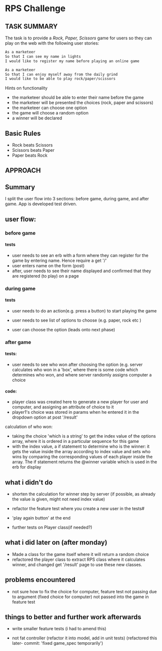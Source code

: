 # RPS Challenge

TASK SUMMARY
----

The task is to provide a _Rock, Paper, Scissors_ game for users so they can play on the web with the following user stories:

```sh
As a marketeer
So that I can see my name in lights
I would like to register my name before playing an online game

As a marketeer
So that I can enjoy myself away from the daily grind
I would like to be able to play rock/paper/scissors
```

Hints on functionality

- the marketeer should be able to enter their name before the game
- the marketeer will be presented the choices (rock, paper and scissors)
- the marketeer can choose one option
- the game will choose a random option
- a winner will be declared

## Basic Rules

- Rock beats Scissors
- Scissors beats Paper
- Paper beats Rock

APPROACH
----

## Summary
I split the user flow into 3 sections: before game, during game, and after game. App is developed test driven.

## user flow:
### before game 
#### tests
- user needs to see an erb with a form where they can register for the game by entering name. Hence require a get '/'
- user enters name on the form (post)
- after, user needs to see their name displayed and confirmed that they are registered (to play) on a page 

### during game
#### tests
- user needs to do an action(e.g. press a button) to start playing the game
- user needs to see list of options to choose (e.g. paper, rock etc ) 

- user can choose the option (leads onto next phase)



### after game
#### tests:
- user needs to see who won after choosing the option (e.g. server calculates who won in a 'box', where there is some code which determines who won, and where server randomly assigns computer a choice

#### code:
- player class was created here to generate a new player for user and computer, and assigning an attribute of choice to it
- player1's choice was stored in params when he entered it in the dropdown option at post '/result'

calculation of who won:
- taking the choice 'which is a string' to get the index value of the options array, where it is ordered in a particular sequence for this game
- with the index value, a if statement to determine who is the winner: it gets the value inside the array according to index value and sets who wins by comparing the corresponding values of each player inside the array. The if statement returns the @winner variable which is used in the erb for display




## what i didn't do 

- shorten the calculation for winner step by server (if possible, as already the value is given, might not need index value)

- refactor the feature test where you create a new user in the tests#

- 'play again button' at the end 

- further tests on Player class(if needed?)

## what i did later on (after monday)
- Made a class for the game itself where it will return a random choice 
- refactored the player class to extract RPS class where it calculates winner, and changed get '/result' page to use these new classes.


## problems encountered

- not sure how to fix the choice for computer, feature test not passing due to argument (fixed choice for computer) not passed into the game in feature test



## things to better and further work afterwards
- write smaller feature tests (i had to amend this)

- not fat controller (refactor it into model, add in unit tests)
(refactored this later- commit: 'fixed game_spec temporarily')

